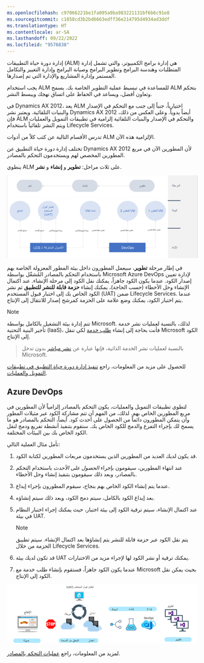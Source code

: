 ```yaml
---
ms.openlocfilehash: c97066221be1fa095a9ba983221131bf6b6c91e8
ms.sourcegitcommit: c1858cd3b2bd6663edff36e214795d4934ad3ddf
ms.translationtype: HT
ms.contentlocale: ar-SA
ms.lasthandoff: 09/22/2022
ms.locfileid: "9576838"
---
```

إدارة دورة حياة التطبيقات (ALM) هي إدارة برامج الكمبيوتر، والتي تشمل إدارة المتطلبات وهندسة البرامج وتطوير البرامج وصيانة البرامج وإدارة التغيير والتكامل المستمر وإدارة المشاريع والإدارة التي تم إصدارها.

يجب استخدام ALM للمساعدة في تبسيط عملية التطوير الخاصة بك. يسمح ALM بتحكم وتعاون أفضل، ويساعد في الحفاظ على اتساق نهجك ويبسط النشر. 

في Dynamics AX 2012، يعد ALM اختيارياً، جنباً إلى جنب مع التحكم في الإصدار والبنيات التلقائية. ويعتبر نشر Dynamics AX 2012 أيضاً يدوياً. وعلى العكس من ذلك، فإن ALM والتحكم في الإصدار والبنيات التلقائية إلزامية في تطبيقات التمويل والعمليات ويتم النشر تلقائياً باستخدام Lifecycle Services.

تدرس الأقسام التالية عن كثب كلاً من أدوات ALM الإلزامية هذه الآن. 

تختلف إدارة دورة حياة التطبيق عن Dynamics AX 2012 لأن المطورين الآن في مربع المطورين المخصص لهم ويستخدمون التحكم بالمصادر. 

ينطوي ALM على ثلاث مراحل: **تطوير** و **إنشاء** و **نشر**. 

[![المراحل الثلاث لإدارة دورة حياة التطبيق والأدوات المتضمنة.](../media/application-lifecycle-manage-c.png)](../media/application-lifecycle-manage-c.png#lightbox)

في إطار مرحلة **تطوير**، سيعمل المطورون داخل بيئة المطور المعزولة الخاصة بهم باستخدام التحكم بالمصادر المُشغّل بواسطة Microsoft Azure DevOps لإدارة تعيين إصدار الكود. عندما يكون الكود جاهزاً، يمكنك نقل الكود إلى مرحلة الإنشاء. عند اكتمال الإنشاء وحل الأخطاء (حسب الحاجة)، يمكنك إنشاء **حزمة قابلة للنشر للتطبيق** ثم نشر الكود الخاص بك إلى اختبار قبول المستخدم (UAT) ضمن Lifecycle Services. عندما يتم اختبار الكود، يمكنك وضع علامة على الحزمة كمرشح إصدار للانتقال إلى الإنتاج. 

> [!NOTE]
> تتم إدارة بيئة التشغيل بالكامل بواسطة Microsoft. لذلك، بالنسبة لعمليات نشر خدمة تأجير البنية التحتية (IaaS)، فأنت بحاجة إلى إنشاء [طلب خدمة](/dynamics365/fin-ops-core/dev-itpro/lifecycle-services/submit-request-dynamics-service-engineering-team/?azure-portal=true) لكي تنقل Microsoft الكود إلى الإنتاج. 

> بالنسبة لعمليات نشر الخدمة الذاتية، فإنها عبارة عن [نشر مباشر](/dynamics365/fin-ops-core/dev-itpro/deployment/updateenvironment-newinfrastructure/?azure-portal=true) بدون تدخل Microsoft. 
 
للحصول على مزيد من المعلومات، راجع [تنفيذ إدارة دورة حياة التطبيق في تطبيقات التمويل والعمليات](/training/modules/application-lifecycle-finance-operations/?azure-portal=true).  
 

## <a name="azure-devops"></a>Azure DevOps
لتطوي تطبيقات التمويل والعمليات، يكون التحكم بالمصادر إلزامياً لأن المطورين في مربع المطورين الخاص بهم. لذلك، من المهم أن تتم مشاركة الكود عبر مثيلات المطور وأن يتمكن المطورون دائماً من الحصول على أحدث كود. أيضاً، التحكم بالمصادر هو ما يسمح لك بإجراء التفرع والدمج للكود الخاص بك. ستقوم بتنفيذ أنشطة تفريع ودمج لنقل الكود الخاص بك بين البيئات المختلفة. 

تأمل مثال العملية التالي: 

1.  قد يكون لديك العديد من المطورين الذين يستخدمون مربعات المطورين لكتابة الكود. 
2.  عند انتهاء المطورين، سيقومون بإجراء *الحصول على الأحدث* باستخدام التحكم بالمصادر، وبعد ذلك سيقومون بتنفيذ إنشاء وحل الأخطاء. 
3.  عندما يتم إنشاء الكود الخاص بهم بنجاح، سيقوم المطورون بإجراء إيداع. 
4.  بعد إيداع الكود بالكامل، سيتم دمج الكود، وبعد ذلك سيتم إنشاؤه. 
5.  عند اكتمال الإنشاء، سيتم ترقية الكود إلى بيئة اختبار، حيث يمكنك إجراء اختبار النظام في بيئة UAT. 

    > [!NOTE]
    > يتم نقل الكود عبر حزمة قابلة للنشر يتم إنشاؤها بعد اكتمال الإنشاء. سيتم تطبيق الحزمة من خلال Lifecycle Services. 
6.  قد تكون لديك بيئة UAT يمكنك ترقية أو نشر الكود لها لإجراء مزيد من الاختبارات. 
7.  عندما يكون الكود جاهزاً، فستقوم بإنشاء طلب خدمة مع Microsoft بحيث يمكن نقل الكود إلى الإنتاج.

![صورة توضح مثال العملية من التطوير إلى الإنتاج.](../media/application-lifecycle-manage-2-c.png)
 
لمزيد من المعلومات، راجع [عمليات التحكم بالمصادر](/training/modules/explore-technical-architecture-finance-operations/4-source-control/?azure-portal=true).
